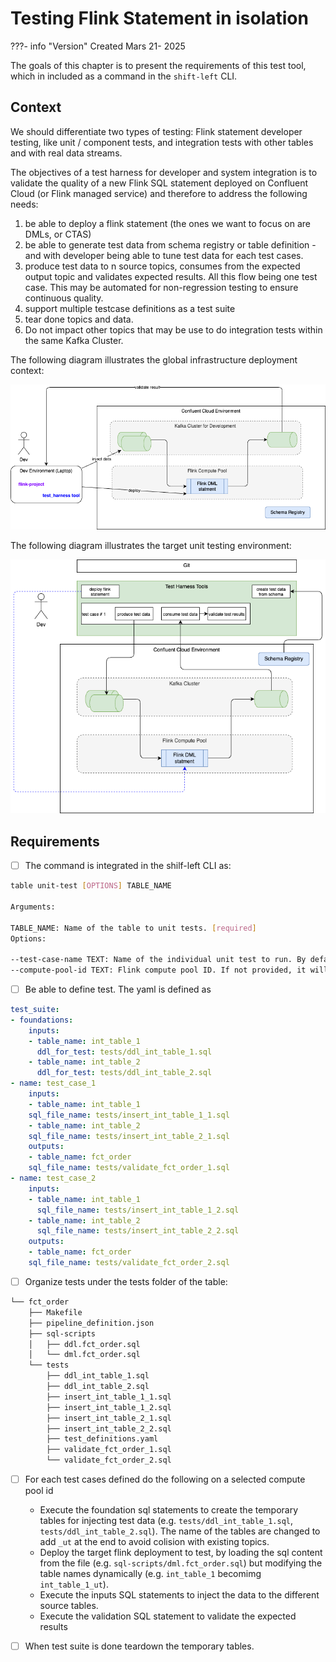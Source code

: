 # Testing Flink Statement in isolation

???- info "Version"
    Created Mars 21- 2025 

The goals of this chapter is to present the requirements of this test tool, which in included as a command in the `shift-left` CLI.

## Context


We should differentiate two types of testing: Flink statement developer testing, like unit / component tests, and integration tests with other tables and with real data streams.

The objectives of a test harness for developer and system integration is to validate the quality of a new Flink SQL statement deployed on Confluent Cloud (or Flink managed service) and therefore to address the following needs:

1. be able to deploy a flink statement (the ones we want to focus on are DMLs, or CTAS)
1. be able to generate test data from schema registry or table definition - and with developer being able to tune test data for each test cases.
1. produce test data to n source topics, consumes from the expected output topic and validates expected results. All this flow being one test case. This may be automated for non-regression testing to ensure continuous quality.
1. support multiple testcase definitions as a test suite
1. tear done topics and data.
1. Do not impact other topics that may be use to do integration tests within the same Kafka Cluster.

The following diagram illustrates the global infrastructure deployment context:

![](./images/test_frwk_infra.drawio.png)

The following diagram illustrates the target unit testing environment:

![](./images/test_frwk_design.drawio.png)


## Requirements

* [ ] The command is integrated in the shilf-left CLI as:

```sh
table unit-test [OPTIONS] TABLE_NAME

Arguments:

TABLE_NAME: Name of the table to unit tests. [required]
Options:

--test-case-name TEXT: Name of the individual unit test to run. By default it will run all the tests [required]
--compute-pool-id TEXT: Flink compute pool ID. If not provided, it will create a pool. [env var: CPOOL_ID; required]
```

* [ ] Be able to define test. The yaml is defined as

```yaml
test_suite:
- foundations:
    inputs:
    - table_name: int_table_1
      ddl_for_test: tests/ddl_int_table_1.sql
    - table_name: int_table_2
      ddl_for_test: tests/ddl_int_table_2.sql
- name: test_case_1
    inputs:
    - table_name: int_table_1
    sql_file_name: tests/insert_int_table_1_1.sql
    - table_name: int_table_2
    sql_file_name: tests/insert_int_table_2_1.sql
    outputs:
    - table_name: fct_order
    sql_file_name: tests/validate_fct_order_1.sql
- name: test_case_2
    inputs:
    - table_name: int_table_1
      sql_file_name: tests/insert_int_table_1_2.sql
    - table_name: int_table_2
      sql_file_name: tests/insert_int_table_2_2.sql
    outputs:
    - table_name: fct_order
    sql_file_name: tests/validate_fct_order_2.sql
```

* [ ] Organize tests under the tests folder of the table:

```sh
└── fct_order
    ├── Makefile
    ├── pipeline_definition.json
    ├── sql-scripts
    │   ├── ddl.fct_order.sql
    │   └── dml.fct_order.sql
    └── tests
        ├── ddl_int_table_1.sql
        ├── ddl_int_table_2.sql
        ├── insert_int_table_1_1.sql
        ├── insert_int_table_1_2.sql
        ├── insert_int_table_2_1.sql
        ├── insert_int_table_2_2.sql
        ├── test_definitions.yaml
        ├── validate_fct_order_1.sql
        └── validate_fct_order_2.sql
```

* [ ] For each test cases defined do the following on a selected compute pool id

    * Execute the foundation sql statements to create the temporary tables for injecting test data (e.g. `tests/ddl_int_table_1.sql`, `tests/ddl_int_table_2.sql`). The name of the tables are changed to add `_ut` at the end to avoid colision with existing topics.
    * Deploy the target flink deployment to test, by loading the sql content from the file (e.g. `sql-scripts/dml.fct_order.sql`) but modifying the table names dynamically (e.g.  `int_table_1` becomimg `int_table_1_ut`). 
    * Execute the inputs SQL statements to inject the data to the different source tables.
    * Execute the validation SQL statement to validate the expected results

* [ ] When test suite is done teardown the temporary tables.